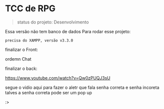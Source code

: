 <h1>TCC de RPG</h1>

>status do projeto: Desenvolvimento

Essa versão não tem banco de dados 
Para rodar esse projeto:

```
precisa do XAMPP, versão v3.3.0
```

finalizar o Front: 

ordemn
Chat

finalizar o back:

https://www.youtube.com/watch?v=Qw0zPUQJ3sU

segue o vidio aqui para fazer o aletr que fala senha correta e senha incoreta talves a senha correta pode ser um pop up 



:>
